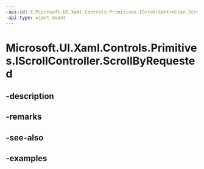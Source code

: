 ```yaml
---
-api-id: E:Microsoft.UI.Xaml.Controls.Primitives.IScrollController.ScrollByRequested
-api-type: winrt event
---
```


# Microsoft.UI.Xaml.Controls.Primitives.IScrollController.ScrollByRequested

<!--
event Windows.Foundation.TypedEventHandler<Microsoft.UI.Xaml.Controls.Primitives.IScrollController,Microsoft.UI.Xaml.Controls.Primitives.ScrollControllerScrollByRequestedEventArgs> ScrollByRequested;
-->


## -description

## -remarks

## -see-also

## -examples


